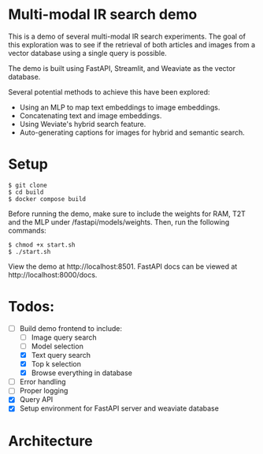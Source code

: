 # Multi-modal IR search demo

This is a demo of several multi-modal IR search experiments. The goal of this exploration was to see if the retrieval of both articles and images from a vector database using a single query is possible.

The demo is built using FastAPI, Streamlit, and Weaviate as the vector database.

Several potential methods to achieve this have been explored:
- Using an MLP to map text embeddings to image embeddings.
- Concatenating text and image embeddings.
- Using Weviate's hybrid search feature.
- Auto-generating captions for images for hybrid and semantic search.


# Setup
```
$ git clone
$ cd build
$ docker compose build
```

Before running the demo, make sure to include the weights for RAM, T2T and the MLP under /fastapi/models/weights. Then, run the following commands:


```
$ chmod +x start.sh
$ ./start.sh
```

View the demo at http://localhost:8501. FastAPI docs can be viewed at http://localhost:8000/docs.

# Todos:
- [ ] Build demo frontend to include:
    - [ ] Image query search
    - [ ] Model selection
    - [x] Text query search
    - [x] Top k selection
    - [x] Browse everything in database
- [ ] Error handling
- [ ] Proper logging
- [x] Query API
- [x] Setup environment for FastAPI server and weaviate database

# Architecture

